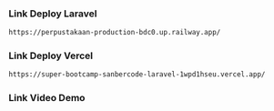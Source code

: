 ### Link Deploy Laravel

```sh
https://perpustakaan-production-bdc0.up.railway.app/
```

### Link Deploy Vercel

```sh
https://super-bootcamp-sanbercode-laravel-1wpd1hseu.vercel.app/
```

### Link Video Demo

```sh

```
